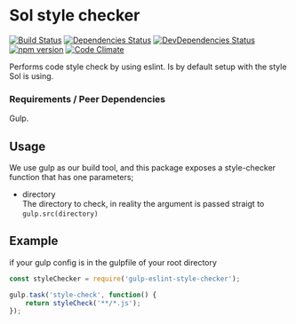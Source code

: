 Sol style checker
===========

[![Build Status](https://travis-ci.org/soldotno/gulp-eslint-style-checker.svg)](https://travis-ci.org/soldotno/gulp-eslint-style-checker.svg)
[![Dependencies Status](https://david-dm.org/soldotno/gulp-eslint-style-checker.svg?style=flat)](https://david-dm.org/soldotno/gulp-eslint-style-checker.svg)
[![DevDependencies Status](https://david-dm.org/soldotno/gulp-eslint-style-checker/dev-status.svg?style=flat)](https://david-dm.org/soldotno/gulp-eslint-style-checker/#info=devDependencies)
[![npm version](https://badge.fury.io/js/gulp-eslint-style-checker.svg)](http://badge.fury.io/js/gulp-eslint-style-checker)
[![Code Climate](https://codeclimate.com/github/soldotno/gulp-eslint-style-checker/badges/gpa.svg)](https://codeclimate.com/github/soldotno/gulp-eslint-style-checker)

Performs code style check by using eslint. Is by default setup with the style Sol is using.

### Requirements / Peer Dependencies
Gulp.

## Usage 

We use gulp as our build tool, and this package exposes a style-checker function 
that has one parameters;

* directory  
 The directory to check, in reality the argument is passed straigt to `gulp.src(directory)` 

## Example

if your gulp config is in the gulpfile of your root directory

```js
const styleChecker = require('gulp-eslint-style-checker');

gulp.task('style-check', function() {
    return styleCheck('**/*.js');
});
``` 

